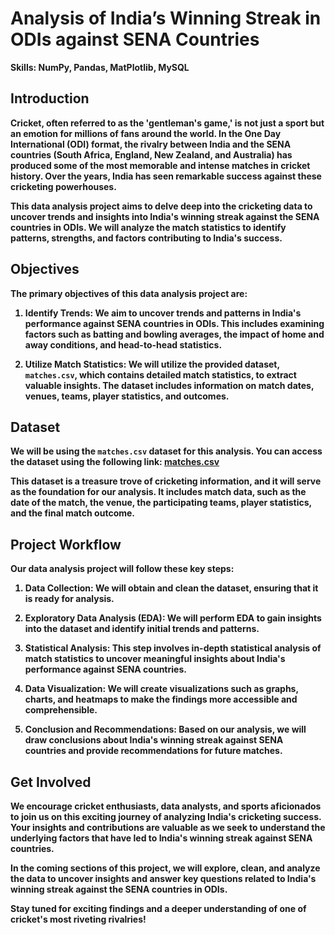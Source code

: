 # Analysis of India’s Winning Streak in ODIs against SENA Countries

<b> Skills: <b> NumPy, Pandas, MatPlotlib, MySQL

## Introduction

Cricket, often referred to as the 'gentleman's game,' is not just a sport but an emotion for millions of fans around the world. In the One Day International (ODI) format, the rivalry between India and the SENA countries (South Africa, England, New Zealand, and Australia) has produced some of the most memorable and intense matches in cricket history. Over the years, India has seen remarkable success against these cricketing powerhouses.

This data analysis project aims to delve deep into the cricketing data to uncover trends and insights into India's winning streak against the SENA countries in ODIs. We will analyze the match statistics to identify patterns, strengths, and factors contributing to India's success.

## Objectives

The primary objectives of this data analysis project are:

1. **Identify Trends:** We aim to uncover trends and patterns in India's performance against SENA countries in ODIs. This includes examining factors such as batting and bowling averages, the impact of home and away conditions, and head-to-head statistics.

2. **Utilize Match Statistics:** We will utilize the provided dataset, `matches.csv`, which contains detailed match statistics, to extract valuable insights. The dataset includes information on match dates, venues, teams, player statistics, and outcomes.

## Dataset

We will be using the `matches.csv` dataset for this analysis. You can access the dataset using the following link: [matches.csv](https://drive.google.com/uc?export=download&id=1yJlSUUXVNyWsT0HVV6-0QJWRceAT_dtx)

This dataset is a treasure trove of cricketing information, and it will serve as the foundation for our analysis. It includes match data, such as the date of the match, the venue, the participating teams, player statistics, and the final match outcome.

## Project Workflow
Our data analysis project will follow these key steps:

1. <b>Data Collection</b>: We will obtain and clean the dataset, ensuring that it is ready for analysis.

2. <b>Exploratory Data Analysis (EDA)</b>: We will perform EDA to gain insights into the dataset and identify initial trends and patterns.

3. <b>Statistical Analysis</b>: This step involves in-depth statistical analysis of match statistics to uncover meaningful insights about India's performance against SENA countries.

4. <b>Data Visualization</b>: We will create visualizations such as graphs, charts, and heatmaps to make the findings more accessible and comprehensible.

5. <b>Conclusion and Recommendations</b>: Based on our analysis, we will draw conclusions about India's winning streak against SENA countries and provide recommendations for future matches.

## Get Involved
We encourage cricket enthusiasts, data analysts, and sports aficionados to join us on this exciting journey of analyzing India's cricketing success. Your insights and contributions are valuable as we seek to understand the underlying factors that have led to India's winning streak against SENA countries.

In the coming sections of this project, we will explore, clean, and analyze the data to uncover insights and answer key questions related to India's winning streak against the SENA countries in ODIs.

Stay tuned for exciting findings and a deeper understanding of one of cricket's most riveting rivalries!
